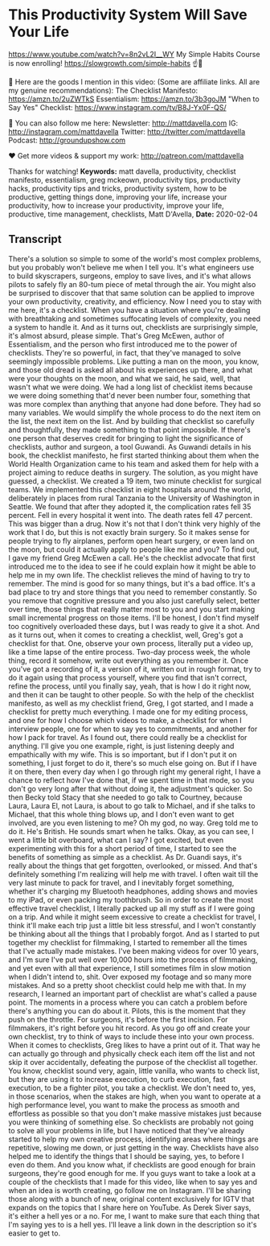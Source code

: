 # This Productivity System Will Save Your Life
https://www.youtube.com/watch?v=8n2vL2I__WY
My Simple Habits Course is now enrolling! https://slowgrowth.com/simple-habits
☝️🚀

🙊 Here are the goods I mention in this video:
(Some are affiliate links. All are my genuine recommendations):
The Checklist Manifesto: https://amzn.to/2uZWTkS
Essentialism: https://amzn.to/3b3goJM
"When to Say Yes" Checklist:  https://www.instagram.com/tv/B8J-Yx0F-QS/

💯 You can also follow me here:
Newsletter:  http://mattdavella.com
IG:  http://instagram.com/mattdavella
Twitter:  http://twitter.com/mattdavella
Podcast:  http://groundupshow.com

❤️ Get more videos & support my work:
http://patreon.com/mattdavella

Thanks for watching!
**Keywords:** matt davella, productivity, checklist manifesto, essentialism, greg mckeown, productivity tips, productivity hacks, productivity tips and tricks, productivity system, how to be productive, getting things done, improving your life, increase your productivity, how to increase your productivity, improve your life, productive, time management, checklists, Matt D'Avella, 
**Date:** 2020-02-04

## Transcript
 There's a solution so simple to some of the world's most complex problems, but you probably won't believe me when I tell you. It's what engineers use to build skyscrapers, surgeons, employ to save lives, and it's what allows pilots to safely fly an 80-tum piece of metal through the air. You might also be surprised to discover that that same solution can be applied to improve your own productivity, creativity, and efficiency. Now I need you to stay with me here, it's a checklist. When you have a situation where you're dealing with breathtaking and sometimes suffocating levels of complexity, you need a system to handle it. And as it turns out, checklists are surprisingly simple, it's almost absurd, please simple. That's Greg McEwen, author of Essentialism, and the person who first introduced me to the power of checklists. They're so powerful, in fact, that they've managed to solve seemingly impossible problems. Like putting a man on the moon, you know, and those old dread is asked all about his experiences up there, and what were your thoughts on the moon, and what we said, he said, well, that wasn't what we were doing. We had a long list of checklist items because we were doing something that'd never been number four, something that was more complex than anything that anyone had done before. They had so many variables. We would simplify the whole process to do the next item on the list, the next item on the list. And by building that checklist so carefully and thoughtfully, they made something to that point impossible. If there's one person that deserves credit for bringing to light the significance of checklists, author and surgeon, a tool Guwandi. As Guwandi details in his book, the checklist manifesto, he first started thinking about them when the World Health Organization came to his team and asked them for help with a project aiming to reduce deaths in surgery. The solution, as you might have guessed, a checklist. We created a 19 item, two minute checklist for surgical teams. We implemented this checklist in eight hospitals around the world, deliberately in places from rural Tanzania to the University of Washington in Seattle. We found that after they adopted it, the complication rates fell 35 percent. Fell in every hospital it went into. The death rates fell 47 percent. This was bigger than a drug. Now it's not that I don't think very highly of the work that I do, but this is not exactly brain surgery. So it makes sense for people trying to fly airplanes, perform open heart surgery, or even land on the moon, but could it actually apply to people like me and you? To find out, I gave my friend Greg McEwen a call. He's the checklist advocate that first introduced me to the idea to see if he could explain how it might be able to help me in my own life. The checklist relieves the mind of having to try to remember. The mind is good for so many things, but it's a bad office. It's a bad place to try and store things that you need to remember constantly. So you remove that cognitive pressure and you also just carefully select, better over time, those things that really matter most to you and you start making small incremental progress on those items. I'll be honest, I don't find myself too cognitively overloaded these days, but I was ready to give it a shot. And as it turns out, when it comes to creating a checklist, well, Greg's got a checklist for that. One, observe your own process, literally put a video up, like a time lapse of the entire process. Two-day process week, the whole thing, record it somehow, write out everything as you remember it. Once you've got a recording of it, a version of it, written out in rough format, try to do it again using that process yourself, where you find that isn't correct, refine the process, until you finally say, yeah, that is how I do it right now, and then it can be taught to other people. So with the help of the checklist manifesto, as well as my checklist friend, Greg, I got started, and I made a checklist for pretty much everything. I made one for my editing process, and one for how I choose which videos to make, a checklist for when I interview people, one for when to say yes to commitments, and another for how I pack for travel. As I found out, there could really be a checklist for anything. I'll give you one example, right, is just listening deeply and empathically with my wife. This is so important, but if I don't put it on something, I just forget to do it, there's so much else going on. But if I have it on there, then every day when I go through right my general right, I have a chance to reflect how I've done that, if we spent time in that mode, so you don't go very long after that without doing it, the adjustment's quicker. So then Becky told Stacy that she needed to go talk to Courtney, because Laura, Laura El, not Laura, is about to go talk to Michael, and if she talks to Michael, that this whole thing blows up, and I don't even want to get involved, are you even listening to me? Oh my god, no way. Greg told me to do it. He's British. He sounds smart when he talks. Okay, as you can see, I went a little bit overboard, what can I say? I got excited, but even experimenting with this for a short period of time, I started to see the benefits of something as simple as a checklist. As Dr. Guandi says, it's really about the things that get forgotten, overlooked, or missed. And that's definitely something I'm realizing will help me with travel. I often wait till the very last minute to pack for travel, and I inevitably forget something, whether it's charging my Bluetooth headphones, adding shows and movies to my iPad, or even packing my toothbrush. So in order to create the most effective travel checklist, I literally packed up all my stuff as if I were going on a trip. And while it might seem excessive to create a checklist for travel, I think it'll make each trip just a little bit less stressful, and I won't constantly be thinking about all the things that I probably forgot. And as I started to put together my checklist for filmmaking, I started to remember all the times that I've actually made mistakes. I've been making videos for over 10 years, and I'm sure I've put well over 10,000 hours into the process of filmmaking, and yet even with all that experience, I still sometimes film in slow motion when I didn't intend to, shit. Over exposed my footage and so many more mistakes. And so a pretty shoot checklist could help me with that. In my research, I learned an important part of checklist are what's called a pause point. The moments in a process where you can catch a problem before there's anything you can do about it. Pilots, this is the moment that they push on the throttle. For surgeons, it's before the first incision. For filmmakers, it's right before you hit record. As you go off and create your own checklist, try to think of ways to include these into your own process. When it comes to checklists, Greg likes to have a print out of it. That way he can actually go through and physically check each item off the list and not skip it over accidentally, defeating the purpose of the checklist all together. You know, checklist sound very, again, little vanilla, who wants to check list, but they are using it to increase execution, to curb execution, fast execution, to be a fighter pilot, you take a checklist. We don't need to, yes, in those scenarios, when the stakes are high, when you want to operate at a high performance level, you want to make the process as smooth and effortless as possible so that you don't make massive mistakes just because you were thinking of something else. So checklists are probably not going to solve all your problems in life, but I have noticed that they've already started to help my own creative process, identifying areas where things are repetitive, slowing me down, or just getting in the way. Checklists have also helped me to identify the things that I should be saying, yes, to before I even do them. And you know what, if checklists are good enough for brain surgeons, they're good enough for me. If you guys want to take a look at a couple of the checklists that I made for this video, like when to say yes and when an idea is worth creating, go follow me on Instagram. I'll be sharing those along with a bunch of new, original content exclusively for IGTV that expands on the topics that I share here on YouTube. As Derek Siver says, it's either a hell yes or a no. For me, I want to make sure that each thing that I'm saying yes to is a hell yes. I'll leave a link down in the description so it's easier to get to.
